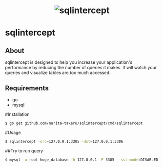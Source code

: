 
<h1 align="center">
    <img alt="sqlintercept" src="https://github.com/narita-takeru/sqlintercept/blob/master/sqlintercept-readme.gif" />
</h1>

# sqlintercept

## About

sqlintercept is designed to help you increase your application's performance by reducing the number of queries it makes. It will watch your queries and visualize tables are too much accessed.

## Requirements

- go 
- mysql

#Installation

```bash
$ go get github.com/narita-takeru/sqlintercept/cmd/sqlintercept
```

#Usage

```bash
$ sqlintercept -src=127.0.0.1:3305 -dst=127.0.0.1:3306
```

##Try to run query
```bash
$ mysql -u root hoge_database -h 127.0.0.1 -P 3305 --ssl-mode=DISABLED -e "select count(*) from one table"
```


